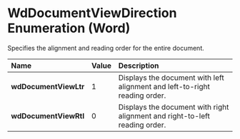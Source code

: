 
# WdDocumentViewDirection Enumeration (Word)

Specifies the alignment and reading order for the entire document.



|**Name**|**Value**|**Description**|
|:-----|:-----|:-----|
| **wdDocumentViewLtr**|1|Displays the document with left alignment and left-to-right reading order.|
| **wdDocumentViewRtl**|0|Displays the document with right alignment and right-to-left reading order.|
